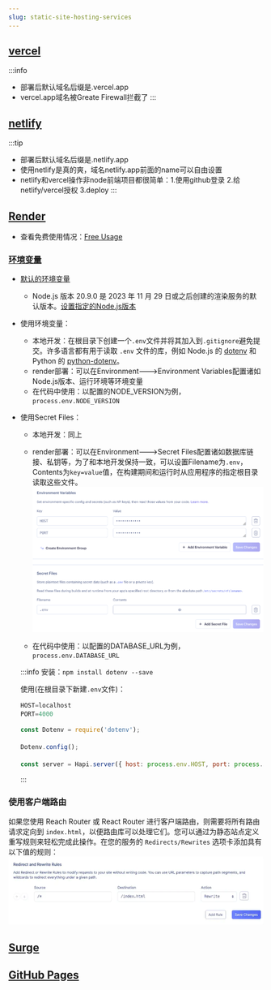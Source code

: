 ```yaml
---
slug: static-site-hosting-services
---
```


## [vercel](https://vercel.com/)
:::info
- 部署后默认域名后缀是.vercel.app
- vercel.app域名被Greate Firewall拦截了
:::

## [netlify](https://www.netlify.com/)
:::tip
- 部署后默认域名后缀是.netlify.app
- 使用netlify是真的爽，域名netlify.app前面的name可以自由设置
- netlify和vercel操作非node前端项目都很简单：1.使用github登录 2.给netlify/vercel授权 3.deploy
:::

## [Render](https://render.com/docs/static-sites)
- 查看免费使用情况：[Free Usage](https://dashboard.render.com/billing#free-usage)

### [环境变量](https://docs.render.com/configure-environment-variables)
- [默认的环境变量](https://docs.render.com/environment-variables)
  - Node.js 版本 20.9.0 是 2023 年 11 月 29 日或之后创建的渲染服务的默认版本。[设置指定的Node.js版本](https://docs.render.com/node-version)

- 使用环境变量：
  - 本地开发：在根目录下创建一个`.env`文件并将其加入到`.gitignore`避免提交。许多语言都有用于读取 `.env` 文件的库，例如 Node.js 的 [dotenv](https://www.npmjs.com/package/dotenv) 和 Python 的 [python-dotenv](https://github.com/theskumar/python-dotenv)。
  - render部署：可以在Environment--->Environment Variables配置诸如Node.js版本、运行环境等环境变量
  - 在代码中使用：以配置的NODE_VERSION为例，`process.env.NODE_VERSION`

- 使用Secret Files：
  - 本地开发：同上
  - render部署：可以在Environment--->Secret Files配置诸如数据库链接、私钥等，为了和本地开发保持一致，可以设置Filename为`.env`，Contents为`key=value`值，在构建期间和运行时从应用程序的指定根目录读取这些文件。
  ![secret files](images/render_secret_files.png)

  - 在代码中使用：以配置的DATABASE_URL为例，`process.env.DATABASE_URL`

  :::info
  安装：`npm install dotenv --save`

  使用(在根目录下新建`.env`文件)：
  ```js title=".env"
  HOST=localhost
  PORT=4000
  ```
  ```js
  const Dotenv = require('dotenv');

  Dotenv.config();

  const server = Hapi.server({ host: process.env.HOST, port: process.env.PORT });
  ```
  :::

### 使用客户端路由
如果您使用 Reach Router 或 React Router 进行客户端路由，则需要将所有路由请求定向到 `index.html`，以便路由库可以处理它们。您可以通过为静态站点定义重写规则来轻松完成此操作。在您的服务的 `Redirects/Rewrites` 选项卡添加具有以下值的规则：
![Redirects/Rewrites](images/spa-rewrite.webp)

## [Surge](https://surge.sh/help/getting-started-with-surge)

## [GitHub Pages](https://pages.github.com/)